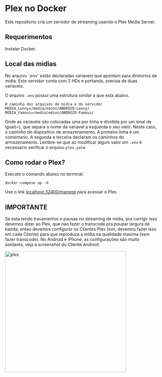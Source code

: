 # Plex no Docker

Este repositorio cria um servidor de streaming usando o Plex Media Server.

## Requerimentos

Instalar Docker.

## Local das midias

No arquivo '.env' estão declaradas variaveis que apontam para diretorios de midia.
Este servidor conta com 2 HDs e portando, precisa de duas variaveis.

O arquivo `.env` possui uma estrutura similar a que esta abaixo.
```
# caminho dos arquivos de midia e do servidor
MEDIA_Lenny=/media/edson/ANDROID-Lenny/
MEDIA_Famous=/media/edson/ANDROID-Famous/
```
Onde as variaveis são colocadas uma por linha e dividida por um sinal de igual(=), que separa o nome da variavel a esquerda e seu valor. Neste caso, o caminho do dispositivo de armazenamento.
A primeira linha é um comentario.
A segunda e terceira declaram os caminhos do armazenamento.
Lembre-se que ao modificar algum valor em `.env` é necessario verificar o arquivo `plex.yalm`.

## Como rodar o Plex?

Execute o comando abaixo no terminal:

`docker-compose up -d`

Use o link [localhost:32400/manege](http://localhost:32400/manege) para acessar o Plex.

## IMPORTANTE

Se esta tendo travamentos e pausas no streaming de midia, pra corrigir isso devemos dizer ao Plex, que nao fazer o transcode pra poupar largura de banda, entao devemos configurar os Clientes Plex (sim, devemos fazer isso em cada Cliente) para que reproduza a midia na qualidade maxima (sem fazer transcode). No Android e iPhone, as configurações são muito similares, veja a screenshot do Cliente Android:

<img src="https://i.imgur.com/F3kZ9Vh.png" alt="plex" width="400"/>
